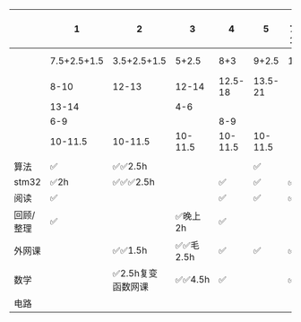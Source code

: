 
|       | 1           | 2           | 3       | 4       | 5       | 6 7-12 | 7 7-12 |
| ----- | ----------- | ----------- | ------- | ------- | ------- | ------ | ------ |
|       | 7.5+2.5+1.5 | 3.5+2.5+1.5 | 5+2.5   | 8+3     | 9+2.5   | 15     | 15-3   |
|       | 8-10        | 12-13       | 12-14   | 12.5-18 | 13.5-21 |        |        |
|       | 13-14       |             | 4-6     |         |         |        |        |
|       | 6-9         |             |         | 8-9     |         |        |        |
|       | 10-11.5     | 10-11.5     | 10-11.5 | 10-11.5 | 10-11.5 |        |        |
|       |             |             |         |         |         |        |        |
| 算法    | ✅           | ✅✅2.5h      |         |         | ✅       |        | ✅      |
| stm32 | ✅2h         | ✅✅✅2.5h     |         | ✅       | ✅       | ✅✅     | ✅✅     |
| 阅读    | ✅           |             |         | ✅       | ✅       | ✅      | ✅      |
| 回顾/整理 | ✅           |             | ✅晚上2h   | ✅       |         |        | ✅      |
| 外网课   |             | ✅✅1.5h      | ✅✅毛2.5h | ✅       | ✅       | ✅✅     | ✅✅     |
| 数学    |             | ✅2.5h复变函数网课 | ✅✅4.5h  | ✅       |         | ✅      |        |
| 电路    |             |             |         |         |         |        |        |
